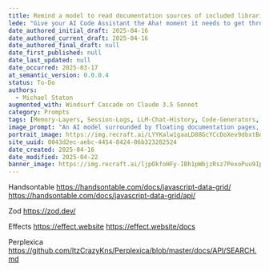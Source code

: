 ```yaml
---
title: Remind a model to read documentation sources of included libraries
lede: "Give your AI Code Assistant the Aha! moment it needs to get through your blockers by learning directly from documentation sources."
date_authored_initial_draft: 2025-04-16
date_authored_current_draft: 2025-04-16
date_authored_final_draft: null
date_first_published: null
date_last_updated: null
date_occurred: 2025-03-17
at_semantic_version: 0.0.0.4
status: To-Do
authors:
  - Michael Staton
augmented_with: Windsurf Cascade on Claude 3.5 Sonnet
category: Prompts
tags: [Memory-Layers, Session-Logs, LLM-Chat-History, Code-Generators, Prompt-Engineering, Context-Windows, Best-Practices, State-Of-The-Art-Practices]
image_prompt: "An AI model surrounded by floating documentation pages, code snippets, and reference books. Visuals include a glowing lightbulb, search icons, and a sense of discovery and insight, symbolizing learning from documentation."
portrait_image: https://img.recraft.ai/LYYKalw1gaaLD88GcYCcDoXev9dbxtBql2rGHiZDZOw/rs:fit:1024:1820:0/raw:1/plain/abs://external/images/502ec6e1-e3ab-4100-a2c1-68eaabd7f715
site_uuid: 0043d2ec-aebc-4454-8424-06b323282524
date_created: 2025-04-16
date_modified: 2025-04-22
banner_image: https://img.recraft.ai/ljpOkfoHFy-IBh1pWbjzRsz7PexoPuu9IpyyY_sJyCc/rs:fit:2048:1024:0/raw:1/plain/abs://external/images/871d9bf2-ee52-464a-9c77-ad2abccbb2b8
---
```


Handsontable
https://handsontable.com/docs/javascript-data-grid/
https://handsontable.com/docs/javascript-data-grid/api/

Zod
https://zod.dev/

Effects
https://effect.website
https://effect.website/docs

Perplexica
https://github.com/ItzCrazyKns/Perplexica/blob/master/docs/API/SEARCH.md